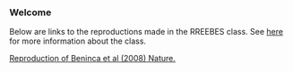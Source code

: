 ### Welcome

Below are links to the reproductions made in the RREEBES class. See [here](https://github.com/opetchey/RREEBES/blob/master/README.md) for more information about the class.

[Reproduction of Beninca et al (2008) Nature.](https://raw.githubusercontent.com/opetchey/RREEBES/master/Beninca_etal_2008_Nature/report/report.html)
